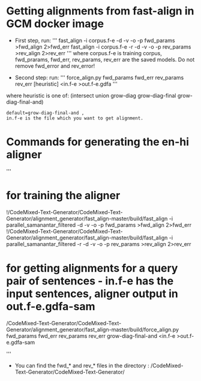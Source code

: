 # Getting alignments from fast-align in GCM docker image

- First step, run:
'''
fast_align -i corpus.f-e -d -v -o -p fwd_params >fwd_align 2>fwd_err
fast_align -i corpus.f-e -r -d -v -o -p rev_params >rev_align 2>rev_err
'''
where corpus.f-e is training corpus, fwd_prarams, fwd_err, rev_params, rev_err are the saved models. Do not remove fwd_error and rev_error!

- Second step:
run:
'''
force_align.py fwd_params fwd_err rev_params rev_err [heuristic] <in.f-e >out.f-e.gdfa
'''

where heuristic is one of: (intersect union grow-diag grow-diag-final grow-diag-final-and) 
    
    default=grow-diag-final-and , 
    in.f-e is the file which you want to get alignment.


# Commands for generating the en-hi aligner

'''
# for training the aligner
!/CodeMixed-Text-Generator/CodeMixed-Text-Generator/alignment_generator/fast_align-master/build/fast_align -i parallel_samanantar_filtered -d -v -o -p fwd_params >fwd_align 2>fwd_err
!/CodeMixed-Text-Generator/CodeMixed-Text-Generator/alignment_generator/fast_align-master/build/fast_align -i parallel_samanantar_filtered -r -d -v -o -p rev_params >rev_align 2>rev_err

# for getting alignments for a query pair of sentences - in.f-e has the input sentences, aligner output in out.f-e.gdfa-sam
/CodeMixed-Text-Generator/CodeMixed-Text-Generator/alignment_generator/fast_align-master/build/force_align.py fwd_params fwd_err rev_params rev_err grow-diag-final-and <in.f-e >out.f-e.gdfa-sam

'''

- You can find the fwd_* and rev_* files in the directory : /CodeMixed-Text-Generator/CodeMixed-Text-Generator/ 